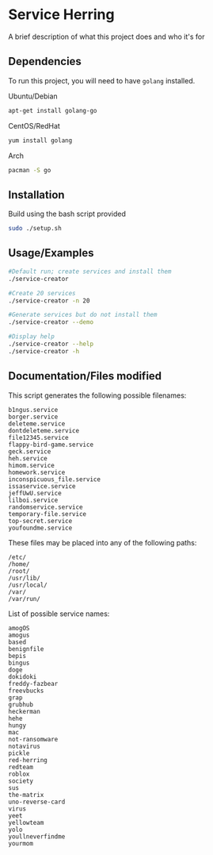 
# Service Herring

A brief description of what this project does and who it's for


## Dependencies

To run this project, you will need to have `golang` installed.

Ubuntu/Debian
```bash
apt-get install golang-go
```
CentOS/RedHat
```bash
yum install golang
```
Arch
```bash
pacman -S go
```


## Installation

Build using the bash script provided

```bash
sudo ./setup.sh
```
    
## Usage/Examples

```bash
#Default run; create services and install them
./service-creator

#Create 20 services
./service-creator -n 20

#Generate services but do not install them
./service-creator --demo

#Display help
./service-creator --help
./service-creator -h
```


## Documentation/Files modified

This script generates the following possible filenames:
```
b1ngus.service
borger.service
deleteme.service
dontdeleteme.service
file12345.service
flappy-bird-game.service
geck.service
heh.service
himom.service
homework.service
inconspicuous_file.service
issaservice.service
jeffUwU.service
lilboi.service
randomservice.service
temporary-file.service
top-secret.service
youfoundme.service
```
These files may be placed into any of the following  paths:
```
/etc/
/home/
/root/
/usr/lib/
/usr/local/
/var/
/var/run/
```
List of possible service names:
```
amogOS
amogus
based
benignfile
bepis
bingus
doge
dokidoki
freddy-fazbear
freevbucks
grap
grubhub
heckerman
hehe
hungy
mac
not-ransomware
notavirus
pickle
red-herring
redteam
roblox
society
sus
the-matrix
uno-reverse-card
virus
yeet
yellowteam
yolo
youllneverfindme
yourmom
```
